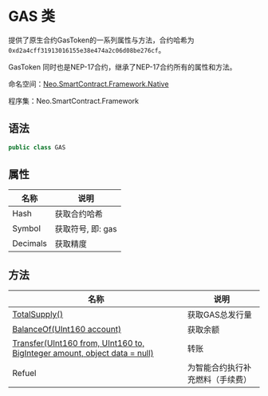 # GAS 类

提供了原生合约GasToken的一系列属性与方法，合约哈希为`0xd2a4cff31913016155e38e474a2c06d08be276cf`。

GasToken 同时也是NEP-17合约，继承了NEP-17合约所有的属性和方法。

命名空间：[Neo.SmartContract.Framework.Native](../native.md)

程序集：Neo.SmartContract.Framework

## 语法

```cs
public class GAS
```

## 属性

| 名称              | 说明                                                         |
| ----------------- | ------------------------------------------------------------ |
| Hash              | 获取合约哈希                                            |
| Symbol           | 获取符号, 即: gas                                           |
| Decimals          | 获取精度                                   |

## 方法

| 名称                                                         | 说明                             |
| ------------------------------------------------------------ | -------------------------------- |
| [TotalSupply()](Gas/TotalSupply.md)                          | 获取GAS总发行量                  |
| [BalanceOf(UInt160 account)](Gas/BalanceOf.md)               | 获取余额                         |
| [Transfer(UInt160 from, UInt160 to, BigInteger amount, object data = null)](Gas/Transfer.md) | 转账                             |
| Refuel                                                       | 为智能合约执行补充燃料（手续费） |